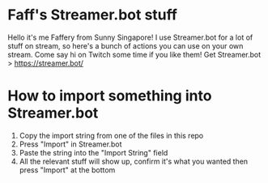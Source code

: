 # Faff's Streamer.bot stuff
Hello it's me Faffery from Sunny Singapore! I use Streamer.bot for a lot of stuff on stream, so here's a bunch of actions you can use on your own stream. Come say hi on Twitch some time if you like them!
Get Streamer.bot > https://streamer.bot/

# How to import something into Streamer.bot
1. Copy the import string from one of the files in this repo
2. Press "Import" in Streamer.bot
3. Paste the string into the "Import String" field
4. All the relevant stuff will show up, confirm it's what you wanted then press "Import" at the bottom
